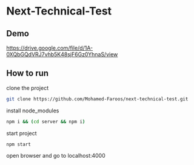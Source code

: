 # Next-Technical-Test

## Demo
https://drive.google.com/file/d/1A-0XQbGQdVRJ7vhb5K48sjF6Gz0YhnaS/view


## How to run

clone the project

```bash
git clone https://github.com/Mohamed-Faroos/next-technical-test.git
```

install node_modules

```bash
npm i && (cd server && npm i)
```

start project

```bash
npm start
```

open browser and go to localhost:4000
